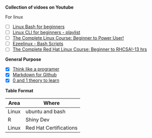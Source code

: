 
**Collection of vidoes on Youtube**

For linux 
* [ ] [Linux Bash for beginners](https://www.youtube.com/watch?v=oxuRxtrO2Ag)
* [ ] [Linux CLI for beginners - playlist](https://www.youtube.com/watch?v=YHFzr-akOas&list=PLS1QulWo1RIb9WVQGJ_vh-RQusbZgO_As)
* [ ] [The Complete Linux Course: Beginner to Power User!](https://www.youtube.com/watch?v=wBp0Rb-ZJak&t=135s)
* [ ] [Ezeelinux - Bash Scripts](https://www.ezeelinux.com/bash-scripts/)
* [ ] [The Complete Red Hat Linux Course: Beginner to RHCSA!-13 hrs](https://www.youtube.com/watch?v=uXD-Nuguhzc)

**General Purpose**
* [x] [Think like a programer](https://www.youtube.com/watch?v=5yJ38OWKcU0)
* [x] [Markdown for Github](https://guides.github.com/features/mastering-markdown/)
* [x] [0 and 1 theory to learn](https://www.youtube.com/watch?v=bPRgl2aJmxY)

**Table Format**

Area | Where 
-----|------
Linux| ubuntu and bash
R| Shiny Dev
Linux| Red Hat Certifications


